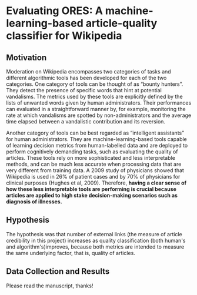 # Evaluating ORES: A machine-learning-based article-quality classifier for Wikipedia

## Motivation

Moderation on Wikipedia encompasses two categories of tasks and different algorithmic tools has been developed for each of the two categories. One category of tools can be thought of as “bounty hunters”. They detect the presence of specific words that hint at potential vandalisms. The metrics used by these tools are explicitly defined by the lists of unwanted words given by human administrators. Their performances can evaluated in a straightforward manner by, for example, monitoring the rate at which vandalisms are spotted by non-administrators and the average time elapsed between a vandalistic contribution and its reversion.

Another category of tools can be best regarded as “intelligent assistants” for human administrators. They are machine-learning-based tools capable of learning decision metrics from human-labelled data and are deployed to perform cognitively demanding tasks, such as evaluating the quality of articles. These tools rely on more sophisticated and less interpretable methods, and can be much less accurate when processing data that are very different from training data. A 2009 study of physicians showed that Wikipedia is used in 26% of patient cases and by 70% of physicians for clinical purposes (Hughes et al, 2009). Therefore, **having a clear sense of how these less interpretable tools are performing is crucial because articles are applied to high stake decision-making scenarios such as diagnosis of illnesses.**

## Hypothesis

The hypothesis was that number of external links (the measure of article credibility in this project) increases as quality classification (both human's and algorithm's)improves, because both metrics are intended to measure the same underlying factor, that is, quality of articles.

## Data Collection and Results

Please read the manuscript, thanks!

